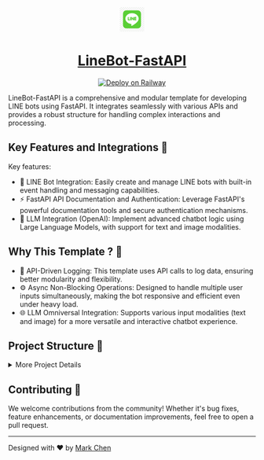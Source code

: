 <p align="center"> <a href="https://github.com/yuting1214/LineBot-FastAPI"> <img src="frontend/assets/line.png" height="50"> </a> <h1 align="center"> <a href="https://github.com/yuting1214/LineBot-FastAPI">LineBot-FastAPI</a> </h1> </p> <p align="center"> <a href="https://railway.app/template/yNppuu?referralCode=jk_FgY"> <img src="https://railway.app/button.svg" alt="Deploy on Railway" height="30"> </a> </p>

LineBot-FastAPI is a comprehensive and modular template for developing LINE bots using FastAPI. It integrates seamlessly with various APIs and provides a robust structure for handling complex interactions and processing.


## Key Features and Integrations 🎉
Key features:

* 🤖 LINE Bot Integration: Easily create and manage LINE bots with built-in event handling and messaging capabilities.
* ⚡ FastAPI API Documentation and Authentication: Leverage FastAPI's powerful documentation tools and secure authentication mechanisms.
* 🧠 LLM Integration (OpenAI): Implement advanced chatbot logic using Large Language Models, with support for text and image modalities.

## Why This Template ? 🚀
* 📝 API-Driven Logging: This template uses API calls to log data, ensuring better modularity and flexibility.
* ⚙️ Async Non-Blocking Operations: Designed to handle multiple user inputs simultaneously, making the bot responsive and efficient even under heavy load.
* 🌐 LLM Omniversal Integration: Supports various input modalities (text and image) for a more versatile and interactive chatbot experience.

## Project Structure 📁

<details>
<summary>More Project Details</summary>

```
LineBot-FastAPI-Template/
├── backend/                      # Backend directory for the FastAPI application
│   ├── fastapi/                  # Main application directory
│   │   ├── __init__.py           # Initialization file for the fastapi package
│   │   ├── api/                  # Directory for API related code
│   │   │   ├── __init__.py       # Initialization file for the API package
│   │   │   ├── v1/               # Version 1 of the API
│   │   │   │   ├── __init__.py   # Initialization file for the v1 API package
│   │   │   │   ├── endpoints/    # Directory for API endpoint definitions
│   │   │   │   │   ├── __init__.py          # Initialization file for endpoints package
│   │   │   │   │   ├── base.py              # Endpoints for base url
│   │   │   │   │   ├── doc.py               # Endpoints for the API document
│   │   │   │   │   ├── message.py           # Endpoints for message management
│   │   │   │   │   ├── user.py              # Endpoints for user management
│   │   │   │   │   ├── line.py              # Endpoints for Line Webhook
│   │   ├── dependencies/         # Directory for dependency management
│   │   │   ├── __init__.py       # Initialization file for dependencies package
│   │   │   ├── database.py       # Database connection and session management
│   │   │   ├── rate_limiter.py   # Rate limiting logic
│   │   ├── request_handler/      # Directory for HTTP request handling utilities
│   │   │   ├── __init__.py
│   │   │   ├── api_requests.py   # Functions for API endpoint calling.
│   │   ├── core/                 # Core application logic
│   │   │   ├── __init__.py       # Initialization file for core package
│   │   │   ├── config.py         # Configuration settings
│   │   │   ├── init_setting.py   # Init settings with user's input
│   │   ├── models/               # Directory for SQLAlchemy models
│   │   │   ├── __init__.py       # Initialization file for models package
│   │   │   ├── user.py           # User model
│   │   │   ├── message.py        # Message model
│   │   ├── schemas/              # Directory for Pydantic schemas
│   │   │   ├── __init__.py       # Initialization file for schemas package
│   │   │   ├── user.py           # Schemas for user data
│   │   │   ├── message.py        # Schemas for message data
│   │   ├── crud/                 # Directory for CRUD operations
│   │   │   ├── __init__.py       # Initialization file for crud package
│   │   │   ├── user.py           # CRUD for user management
│   │   │   ├── session.py        # CRUD for session management
│   │   │   ├── message.py        # CRUD for message management
│   │   ├── main.py               # Main FastAPI application file
│   ├── line/                     # Line integration
│   │   ├── __init__.py           # Initialization file for Line package
│   │   ├── handlers/             # Directory for event handlers in Line Bot
│   │   │   ├── __init__.py       # Initialization file for the API package
│   │   │   ├── message_event.py  # Function for message event.
│   │   │   ├── image_event.py    # Function for image event.
│   │   ├── operations/           # Directory for Low-level operation in Line Bot
│   │   │   ├── __init__.py       # Initialization file for 
│   │   │   ├── user.py           # User model relevant operations in Line Bot
│   │   │   ├── message.py        # Message model relevant operations in Line Bot
│   │   │   ├── llm.py            # LLM relevant operations in Line Bot
│   ├── data/                     # Directory for data when initiating DB
│   │   ├── __init__.py           # Initialization file for data package
│   ├── security/                 # Directory for authentication and authorization
│   │   ├── __init__.py           # Initialization file for security package
│   │   ├── authentication.py     # Authentication logic
│   │   ├── authorization.py      # Authorization logic
│   ├── tests/                    # Directory for test files
│   │   ├── __init__.py           # Initialization file for tests package
│   │   ├── test_user.py          # Test cases for user management
│   │   ├── test_message.py       # Test cases for message management
│   ├── constant.py               # Constant settings for backend
├── frontend/
│   ├── __init__.py               # Initialization file for frontend package
│   ├── assets/                   # Static assets (e.g., CSS, JS) for the web app
│   │   └── favicon.ico           # Favicon for the web app
│   ├── login/                    # Main login UI directory
│   │   ├── __init__.py           # Initialization file for the login folder
│   │   ├── static/               # Directory for static files
│   │   │   ├── style.css         # CSS for login UI 
│   │   │   └── favicon.ico       # Favicon for the login UI         
│   │   └── templates/            # Directory for HTML templates
│   │       ├── base.html         # HTML base template
│   │       └── login.html        # HTML login template 
├── llm/
│   ├── __init__.py               # Initialization file for LLM package
│   ├── chain/                    # Folder for prompt handling
│   │   ├── __init__.py           # Initialization file for chain package
│   │   ├── llm_text_chain.py     # Function for LLM text generation.
│   │   ├── llm_image_chain.py    # Function for LLM image understanding.
│   ├── prompt/                   # Folder for prompt handling
│   │   ├── __init__.py           # Initialization file for prompt package
│   │   ├── base_text_templates.py# Stores base prompt templates for text generation
│   │   ├── examples/             # Directory for few-shot examples used by the chain
│   │   ├── deprecated/           # Directory for deprecated prompts
│   ├── memory/                   # Folder for Memory Management
│   │   ├── __init__.py           # Initialization file for memory package
│   │   ├── memory_management.py  # Module for LLM memory management
├── .env                          # Environment variables file
├── Dockerfile                    # Dockerfile for containerizing the application
├── README.md                     # Readme file with project description and setup instructions
├── requirements.txt              # Python dependencies file
├── LICENSE                       # License file
```
</details>

## Contributing 🤝
We welcome contributions from the community! Whether it's bug fixes, feature enhancements, or documentation improvements, feel free to open a pull request.

---

Designed with :heart: by [Mark Chen](https://github.com/yuting1214)
